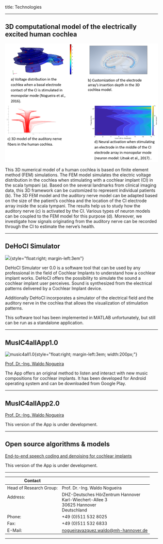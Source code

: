 title: Technologies

- - -

##  3D computational model of the electrically excited human cochlea

<p align="center">
  <img width="600" src="technologies/3D_models.png">
</p>

This 3D numerical model of a human cochlea is based on finite element method (FEM) simulations. The FEM model simulates the electric voltage distribution in the cochlea when stimulating with a cochlear implant (CI) in the scala tympani (a). Based on the several landmarks from clinical imaging data, this 3D framework can be customized to represent individual patients (b). The 3D FEM model and the auditory nerve model can be adapted based on the size of the patient’s cochlea and the location of the CI electrode array inside the scala tympani. The results help us to study how the auditory nerve (c) is activated by the CI. Various types of neuron models can be coupled to the FEM model for this purpose (d). Moreover, we investigate how signals originating from the auditory nerve can be recorded through the CI to estimate the nerve’s health. 

- - -

##  DeHoCI Simulator

![](technologies/dehocisim.png){style="float:right; margin-left:3em"}

DeHoCI Simulator ver 0.0 is a software tool that can be used by any professional in the field of Cochlear Implants to understand how a cochlear implant works. DeHoCI offers the possibility to simulate the sound a cochlear implant user perceives. Sound is synthesized from the electrical patterns delivered by a Cochlear Implant device.

Additionally DeHoCI incorporates a simulator of the electrical field and the auditory nerve in the cochlea  that allows the visualization of stimulation patterns.

This software tool has been implemented in MATLAB unfortunately, but still can be run as a standalone application.

---


## MusIC4allApp1.0

![music4all1.0](technologies/music4all1.0.png){style="float:right; margin-left:3em; width:200px;"}

[Prof. Dr.-Ing. Waldo Nogueira](nogueira.md)

The App offers an original method to listen and interact with new music compositions for cochlear implants. It has been developed for Android operating system and  can be downloaded from Google Play.

- - -

## MusIC4allApp2.0

[Prof. Dr.-Ing. Waldo Nogueira](nogueira.md)

This version of the App is under development. 

- - -

## Open source algorithms & models

[End-to-end speech coding and denoising for cochlear implants](https://github.com/APGDHZ/DeepACE)

This version of the App is under development. 

---

| Contact                 |                            |
| ------------------------|--------------------------- |
| Head of Research Group:<br>          | Prof. Dr.-Ing. Waldo Nogueira|
| Address: <br><br><br>   | DHZ-Deutsches HörZentrum Hannover<br> Karl-Wiechert-Allee 3 <br> 30625 Hannover <br> Deutschland |
| Phone:                  | +49 (0)511 532 8025 |
| Fax:                    | +49 (0)511 532 6833 |
| E-Mail:                 |<nogueiravazquez.waldo@mh-hannover.de>|


---


